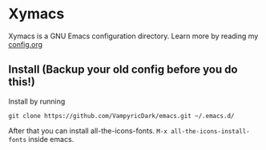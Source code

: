 # Xymacs
Xymacs is a GNU Emacs configuration directory.
Learn more by reading my [config.org](./config.org)

## Install (Backup your old config before you do this!)

Install by running

`git clone https://github.com/VampyricDark/emacs.git ~/.emacs.d/`

After that you can install all-the-icons-fonts. 
`M-x all-the-icons-install-fonts`
inside emacs.
